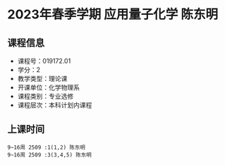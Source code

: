 # 2023年春季学期 应用量子化学 陈东明






## 课程信息

- 课程号：019172.01
- 学分：2
- 教学类型：理论课
- 开课单位：化学物理系
- 课程类别：专业选修
- 课程层次：本科计划内课程

## 上课时间

```
9~16周 2509 :1(1,2) 陈东明
9~16周 2509 :3(3,4,5) 陈东明
```

